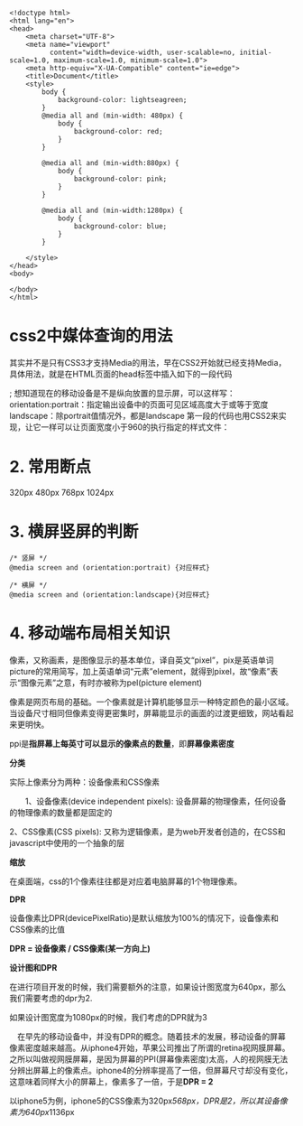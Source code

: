 ```
<!doctype html>
<html lang="en">
<head>
    <meta charset="UTF-8">
    <meta name="viewport"
          content="width=device-width, user-scalable=no, initial-scale=1.0, maximum-scale=1.0, minimum-scale=1.0">
    <meta http-equiv="X-UA-Compatible" content="ie=edge">
    <title>Document</title>
    <style>
        body {
            background-color: lightseagreen;
        }
        @media all and (min-width: 480px) {
            body {
                background-color: red;
            }
        }

        @media all and (min-width:880px) {
            body {
                background-color: pink;
            }
        }

        @media all and (min-width:1280px) {
            body {
                background-color: blue;
            }
        }

    </style>
</head>
<body>

</body>
</html>
```

# css2中媒体查询的用法

其实并不是只有CSS3才支持Media的用法，早在CSS2开始就已经支持Media，具体用法，就是在HTML页面的head标签中插入如下的一段代码
<link rel="stylesheet" type="text/css" media="screen" href="style.css">;
想知道现在的移动设备是不是纵向放置的显示屏，可以这样写：
<link rel=“stylesheet” type=“text/css” media=“screen and  (orientation:portrait)”  	href="style.css">
orientation:portrait：指定输出设备中的页面可见区域高度大于或等于宽度
landscape：除portrait值情况外，都是landscape
第一段的代码也用CSS2来实现，让它一样可以让页面宽度小于960的执行指定的样式文件：
<link rel="stylesheet" type="text/css" media="screen and (max-width:960px)" href="style.css">

# 2. 常用断点

320px
480px
768px
1024px

# 3. 横屏竖屏的判断

    /* 竖屏 */
    @media screen and (orientation:portrait) {对应样式}
    
    /* 横屏 */
    @media screen and (orientation:landscape){对应样式}
# 4. 移动端布局相关知识

像素，又称画素，是图像显示的基本单位，译自英文“pixel”，pix是英语单词picture的常用简写，加上英语单词“元素”element，就得到pixel，故“像素”表示“图像元素”之意，有时亦被称为pel(picture element)

像素是网页布局的基础。一个像素就是计算机能够显示一种特定颜色的最小区域。当设备尺寸相同但像素变得更密集时，屏幕能显示的画面的过渡更细致，网站看起来更明快。

ppi是**指屏幕上每英寸可以显示的像素点的数量**，即**屏幕像素密度**

**分类**

实际上像素分为两种：设备像素和CSS像素

 

　　1、设备像素(device independent pixels): 设备屏幕的物理像素，任何设备的物理像素的数量都是固定的

 

2、CSS像素(CSS pixels): 又称为逻辑像素，是为web开发者创造的，在CSS和javascript中使用的一个抽象的层

**缩放**

在桌面端，css的1个像素往往都是对应着电脑屏幕的1个物理像素。

**DPR**

设备像素比DPR(devicePixelRatio)是默认缩放为100%的情况下，设备像素和CSS像素的比值

 

**DPR = 设备像素 / CSS像素(某一方向上)**

**设计图和DPR**

在进行项目开发的时候，我们需要额外的注意，如果设计图宽度为640px，那么我们需要考虑的dpr为2.

如果设计图宽度为1080px的时候，我们考虑的DPR就为3

 

 

　在早先的移动设备中，并没有DPR的概念。随着技术的发展，移动设备的屏幕像素密度越来越高。从iphone4开始，苹果公司推出了所谓的retina视网膜屏幕。之所以叫做视网膜屏幕，是因为屏幕的PPI(屏幕像素密度)太高，人的视网膜无法分辨出屏幕上的像素点。iphone4的分辨率提高了一倍，但屏幕尺寸却没有变化，这意味着同样大小的屏幕上，像素多了一倍，于是**DPR = 2**

 

以iphone5为例，iphone5的CSS像素为320px*568px，DPR是2，所以其设备像素为640px*1136px